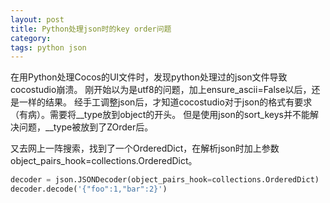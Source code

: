 ```yaml
---
layout: post
title: Python处理json时的key order问题
category: 
tags: python json
---
```


在用Python处理Cocos的UI文件时，发现python处理过的json文件导致cocostudio崩溃。
刚开始以为是utf8的问题，加上ensure_ascii=False以后，还是一样的结果。
经手工调整json后，才知道cocostudio对于json的格式有要求（有病）。需要将__type放到object的开头。
但是使用json的sort_keys并不能解决问题，__type被放到了ZOrder后。

又去网上一阵搜索，找到了一个OrderedDict，在解析json时加上参数object_pairs_hook=collections.OrderedDict。


```python
decoder = json.JSONDecoder(object_pairs_hook=collections.OrderedDict)
decoder.decode('{"foo":1,"bar":2}')
```